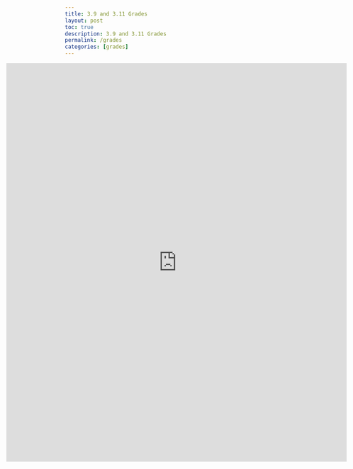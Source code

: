 ```yaml
---
title: 3.9 and 3.11 Grades
layout: post
toc: true
description: 3.9 and 3.11 Grades
permalink: /grades
categories: [grades]
---
```


<iframe src="https://docs.google.com/document/d/1aPLj6_MpTbplVggK5ij99JpcvxvZIiK9bcFa10eqEsU/edit?usp=sharing" style="border:none;height:900px;width:80%;position:absolute;left:10%"></iframe>